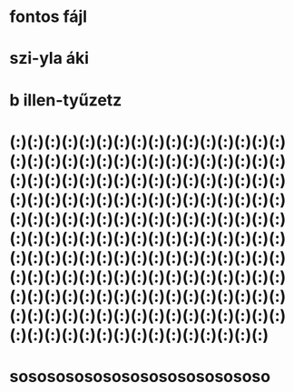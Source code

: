 # fontos fájl
# szi-yla  áki
# b  illen-tyűzetz
# (:)(:)(:)(:)(:)(:)(:)(:)(:)(:)(:)(:)(:)(:)(:)(:)(:)(:)(:)(:)(:)(:)(:)(:)(:)(:)(:)(:)(:)(:)(:)(:)(:)(:)(:)(:)(:)(:)(:)(:)(:)(:)(:)(:)(:)(:)(:)(:)(:)(:)(:)(:)(:)(:)(:)(:)(:)(:)(:)(:)(:)(:)(:)(:)(:)(:)(:)(:)(:)(:)(:)(:)(:)(:)(:)(:)(:)(:)(:)(:)(:)(:)(:)(:)(:)(:)(:)(:)(:)(:)(:)(:)(:)(:)(:)(:)(:)(:)(:)(:)(:)(:)(:)(:)(:)(:)(:)(:)(:)(:)(:)(:)(:)(:)(:)(:)(:)(:)(:)(:)(:)(:)(:)(:)(:)(:)(:)(:)(:)(:)(:)(:)(:)(:)(:)(:)(:)(:)(:)(:)(:)(:)(:)(:)(:)(:)(:)(:)(:)(:)(:)(:)(:)(:)(:)(:)(:)(:)(:)(:)(:)(:)(:)(:)(:)(:)(:)(:)(:)(:)(:)(:)(:)(:)(:)
# sosososososososososososososo
